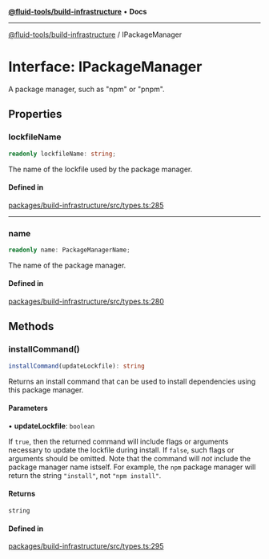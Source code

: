 [**@fluid-tools/build-infrastructure**](../README.md) • **Docs**

***

[@fluid-tools/build-infrastructure](../README.md) / IPackageManager

# Interface: IPackageManager

A package manager, such as "npm" or "pnpm".

## Properties

### lockfileName

```ts
readonly lockfileName: string;
```

The name of the lockfile used by the package manager.

#### Defined in

[packages/build-infrastructure/src/types.ts:285](https://github.com/microsoft/FluidFramework/blob/main/build-tools/packages/build-infrastructure/src/types.ts#L285)

***

### name

```ts
readonly name: PackageManagerName;
```

The name of the package manager.

#### Defined in

[packages/build-infrastructure/src/types.ts:280](https://github.com/microsoft/FluidFramework/blob/main/build-tools/packages/build-infrastructure/src/types.ts#L280)

## Methods

### installCommand()

```ts
installCommand(updateLockfile): string
```

Returns an install command that can be used to install dependencies using this package manager.

#### Parameters

• **updateLockfile**: `boolean`

If `true`, then the returned command will include flags or arguments necessary to update
the lockfile during install. If `false`, such flags or arguments should be omitted. Note that the command will
_not_ include the package manager name istself. For example, the `npm` package manager will return the string
`"install"`, not `"npm install"`.

#### Returns

`string`

#### Defined in

[packages/build-infrastructure/src/types.ts:295](https://github.com/microsoft/FluidFramework/blob/main/build-tools/packages/build-infrastructure/src/types.ts#L295)
